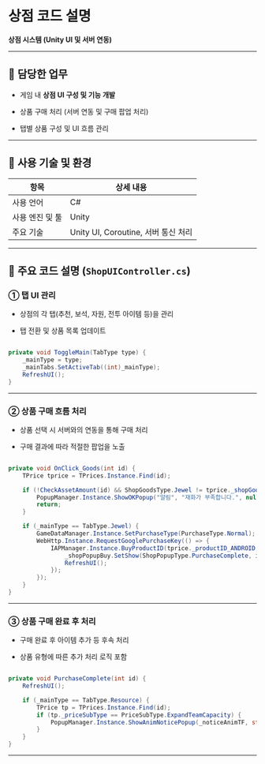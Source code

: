 # 상점 코드 설명

**상점 시스템 (Unity UI 및 서버 연동)**

---

## 📌 담당한 업무

- 게임 내 **상점 UI 구성 및 기능 개발**
    
- 상품 구매 처리 (서버 연동 및 구매 팝업 처리)
    
- 탭별 상품 구성 및 UI 흐름 관리
    

---

## 🔨 사용 기술 및 환경

|항목|상세 내용|
|---|---|
|사용 언어|C#|
|사용 엔진 및 툴|Unity|
|주요 기술|Unity UI, Coroutine, 서버 통신 처리|

---

## 📌 주요 코드 설명 (`ShopUIController.cs`)

### ① 탭 UI 관리

- 상점의 각 탭(추천, 보석, 자원, 전투 아이템 등)을 관리
    
- 탭 전환 및 상품 목록 업데이트
    

```csharp

private void ToggleMain(TabType type) {
    _mainType = type;
    _mainTabs.SetActiveTab((int)_mainType);
    RefreshUI();
}

```


---

### ② 상품 구매 흐름 처리

- 상품 선택 시 서버와의 연동을 통해 구매 처리
    
- 구매 결과에 따라 적절한 팝업을 노출
    

```csharp

private void OnClick_Goods(int id) {
    TPrice tprice = TPrices.Instance.Find(id);

    if (!CheckAssetAmount(id) && ShopGoodsType.Jewel != tprice._shopGoodsType) {
        PopupManager.Instance.ShowOKPopup("알림", "재화가 부족합니다.", null);
        return;
    }

    if (_mainType == TabType.Jewel) {
        GameDataManager.Instance.SetPurchaseType(PurchaseType.Normal);
        WebHttp.Instance.RequestGooglePurchaseKey(() => {
            IAPManager.Instance.BuyProductID(tprice._productID_ANDROID, () => {
                _shopPopupBuy.SetShow(ShopPopupType.PurchaseComplete, id);
                RefreshUI();
            });
        });
    }
}

```


---

### ③ 상품 구매 완료 후 처리

- 구매 완료 후 아이템 추가 등 후속 처리
    
- 상품 유형에 따른 추가 처리 로직 포함
    

```csharp

private void PurchaseComplete(int id) {
    RefreshUI();

    if (_mainType == TabType.Resource) {
        TPrice tp = TPrices.Instance.Find(id);
        if (tp._priceSubType == PriceSubType.ExpandTeamCapacity) {
            PopupManager.Instance.ShowAnimNoticePopup(_noticeAnimTF, string.Format("팀 최대 보유량 증가: {0}->{1}", PlayerManager.Instance.RetainableMaxTeamCount - 1, PlayerManager.Instance.RetainableMaxTeamCount));
        }
    }
}

```


---
